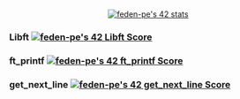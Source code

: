 </br>
<div align='center'>
 
[![feden-pe's 42 stats](https://badge42.vercel.app/api/v2/clhdy6b9f001108mnhhwshuiw/stats?cursusId=21&coalitionId=290)](https://github.com/JaeSeoKim/badge42)

</div>

### Libft [![feden-pe's 42 Libft Score](https://badge42.vercel.app/api/v2/clhdy6b9f001108mnhhwshuiw/project/3061073)](https://github.com/JaeSeoKim/badge42)

### ft_printf [![feden-pe's 42 ft_printf Score](https://badge42.vercel.app/api/v2/clhdy6b9f001108mnhhwshuiw/project/3077981)](https://github.com/JaeSeoKim/badge42)

### get_next_line [![feden-pe's 42 get_next_line Score](https://badge42.vercel.app/api/v2/clhdy6b9f001108mnhhwshuiw/project/3080228)](https://github.com/JaeSeoKim/badge42)
